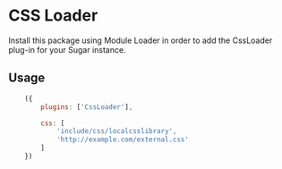 # CSS Loader

Install this package using Module Loader in order to add the CssLoader plug-in for your Sugar instance.

## Usage
```javascript
    ({
        plugins: ['CssLoader'],

        css: [
            'include/css/localcsslibrary',
            'http://example.com/external.css'
        ]
    })
